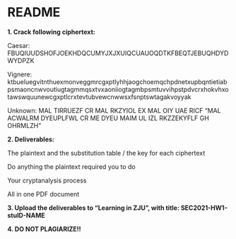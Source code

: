 # README

**1. Crack following ciphertext:**

Caesar: FBUQIUUDSHOFJOEKHDQCUMYJXJXUIQCUAUOQDTKFBEQTJEBUQHDYDWYDPZK

Vignere: ktbueluegvitnthuexmonveggmrcgxptlyhhjaogchoemqchpdnetxupbqntietiabpsmaoncnwvoutiugtagmmqsxtvxaoniiogtagmbpsmtuvvihpstpdvcrxhokvhxotawswquunewcgxptlcrxtevtubvewcnwwsxfsnptswtagakvoyyak 

Unknown: MAL TIRRUEZF CR MAL RKZYIOL EX MAL OIY UAE RICF “MAL ACWALRM DYEUPLFWL CR ME DYEU MAIM UL IZL RKZZEKYFLF GH OHRMLZH”

**2. Deliverables:**

The plaintext and the substitution table / the key for each ciphertext

Do anything the plaintext required you to do

Your cryptanalysis process

All in one PDF document

**3. Upload the deliverables to “Learning in ZJU”, with title: SEC2021-HW1-stuID-NAME**

**4. DO NOT PLAGIARIZE!!**